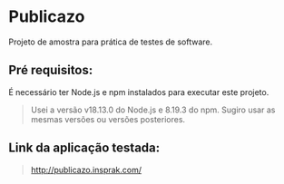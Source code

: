 # Publicazo

Projeto de amostra para prática de testes de software.

## Pré requisitos:

É necessário ter Node.js e npm instalados para executar este projeto.
> Usei a versão v18.13.0 do Node.js e 8.19.3 do npm.
> Sugiro usar as mesmas versões ou versões posteriores.

## Link da aplicação testada: 
> http://publicazo.insprak.com/